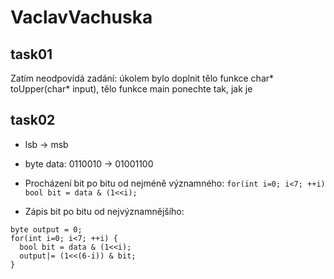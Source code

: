 # VaclavVachuska

## task01

Zatím neodpovídá zadání: úkolem bylo doplnit tělo funkce char* toUpper(char* input), tělo funkce main ponechte tak, jak je

## task02

- lsb -> msb
- byte data: 0110010 -> 01001100

- Procházení bit po bitu od nejméně významného: `for(int i=0; i<7; ++i) bool bit = data & (1<<i);`
- Zápis bit po bitu od nejvýznamnějšího:

```
byte output = 0;
for(int i=0; i<7; ++i) {
  bool bit = data & (1<<i);
  output|= (1<<(6-i)) & bit;
}
```
